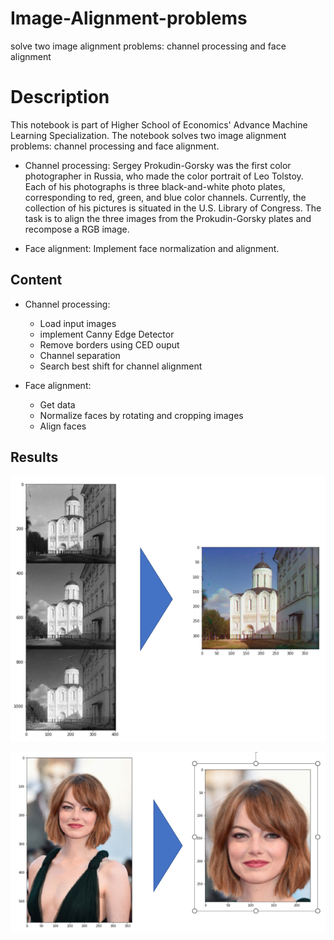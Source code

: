 # Image-Alignment-problems
solve two image alignment problems: channel processing and face alignment

# Description
This notebook is part of Higher School of Economics' Advance Machine Learning Specialization. 
The notebook solves two image alignment problems: channel processing and face alignment.
- Channel processing:
Sergey Prokudin-Gorsky was the first color photographer in Russia, who made the color portrait of Leo Tolstoy. Each of his photographs is three black-and-white photo plates, corresponding to red, green, and blue color channels. Currently, the collection of his pictures is situated in the U.S. Library of Congress. The task is to align the three images from the Prokudin-Gorsky plates and recompose a RGB image.

- Face alignment:
Implement face normalization and alignment.

## Content
- Channel processing:
  - Load input images
  - implement Canny Edge Detector
  - Remove borders using CED ouput
  - Channel separation
  - Search best shift for channel alignment
 
- Face alignment:
  - Get data
  - Normalize faces by rotating and cropping images
  - Align faces
  
## Results

![](asset/channel.PNG)

![](asset/face.PNG)
